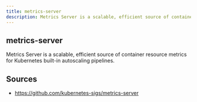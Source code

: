 ```yaml
---
title: metrics-server
description: Metrics Server is a scalable, efficient source of container resource metrics for Kubernetes built-in autoscaling pipelines.
---
```


## metrics-server

Metrics Server is a scalable, efficient source of container resource metrics for Kubernetes built-in autoscaling pipelines.

## Sources

- https://github.com/kubernetes-sigs/metrics-server
